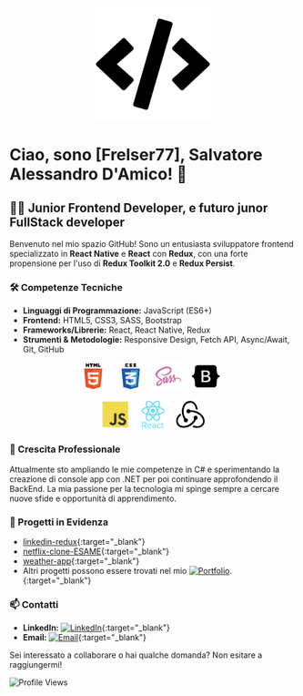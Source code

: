 <p align="center">
<img src="/img/code_development_icon.png" alt="CODING" width="200" height="200" />
</p>

# Ciao, sono [Frelser77], Salvatore Alessandro D'Amico! 👋

## 👨‍💻 Junior Frontend Developer, e futuro junor FullStack developer

Benvenuto nel mio spazio GitHub! Sono un entusiasta sviluppatore frontend specializzato in **React Native** e **React** con **Redux**, con una forte propensione per l'uso di **Redux Toolkit 2.0** e **Redux Persist**.

### 🛠️ Competenze Tecniche

- **Linguaggi di Programmazione:** JavaScript (ES6+)
- **Frontend:** HTML5, CSS3, SASS, Bootstrap
- **Frameworks/Librerie:** React, React Native, Redux
- **Strumenti & Metodologie:** Responsive Design, Fetch API, Async/Await, Git, GitHub

<p align="center">
<img src="/img/html5_icon.png" alt="HTML5" width="50" height="50" />&nbsp;&nbsp;&nbsp;
<img src="/img/css3_icon.png" alt="CSS3" width="50" height="50" />&nbsp;&nbsp;&nbsp;
<img src="/img/sass_icon.png" alt="SASS" width="50" height="50" />&nbsp;&nbsp;&nbsp;
<img src="/img/bootstrap_icon.png" alt="Bootstrap" width="50" height="50" />&nbsp;&nbsp;&nbsp;
</p>
<p align="center">
<img src="/img/js_icon.png" alt="JavaScript" width="50" height="50" />&nbsp;&nbsp;&nbsp;
<img src="/img/react%20native_icon.png" alt="React Native" width="50" height="50" />&nbsp;&nbsp;&nbsp;
<img src="/img/redux_icon.png" alt="Redux" width="50" height="50" />
</p>

### 🌱 Crescita Professionale

Attualmente sto ampliando le mie competenze in C# e sperimentando la creazione di console app con .NET per poi continuare approfondendo il BackEnd. La mia passione per la tecnologia mi spinge sempre a cercare nuove sfide e opportunità di apprendimento.

### 💼 Progetti in Evidenza

- [linkedin-redux](https://github.com/Frelser77/linkdin-redux){:target="_blank"}
- [netflix-clone-ESAME](https://github.com/Frelser77/netflix-clone-ESAME){:target="_blank"}
- [weather-app](https://github.com/Frelser77/weather){:target="_blank"}
- Altri progetti possono essere trovati nel mio [![Portfolio](https://img.shields.io/badge/Portfolio-Frelser77-lightgrey)](https://github.com/Frelser77?tab=repositories).{:target="_blank"}

### 📫 Contatti

- **LinkedIn:** [![LinkedIn](https://img.shields.io/badge/LinkedIn-Frelser77-blue)](https://www.linkedin.com/in/salvatore-alessandro-d-amico-4a1551267/){:target="_blank"}
- **Email:** [![Email](https://img.shields.io/badge/Email-damicosalvatorealessandro%40email.com-green)](mailto:damicosalvatorealessandro@email.com){:target="_blank"}

Sei interessato a collaborare o hai qualche domanda? Non esitare a raggiungermi!

![Profile Views](https://komarev.com/ghpvc/?username=Frelser77)
